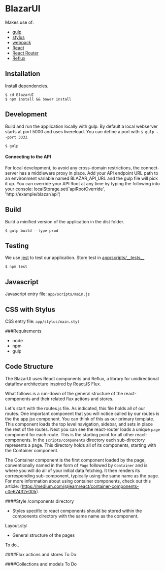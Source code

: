# BlazarUI

Makes use of:
 - [gulp](https://github.com/gulpjs/gulp)
 - [stylus](https://github.com/LearnBoost/stylus)
 - [webpack](https://github.com/webpack/webpack)
 - [React](https://github.com/facebook/react)
 - [React Router](https://github.com/rackt/react-router)
 - [Reflux](https://github.com/spoike/refluxjs)

## Installation

Install dependencies.

```
$ cd BlazarUI
$ npm install && bower install
```

## Development

Build and run the application locally with gulp. By default a local webserver starts at port 5000 and uses livereload. You can define a port with `$ gulp --port 3333`.

```
$ gulp
```

#### Connecting to the API
For local development, to avoid any cross-domain restrictions, the connect-server has a middleware proxy in place. Add your API endpoint URL path to an environment variable named BLAZAR_API_URL and the gulp file will pick it up. You can override your API Root at any time by typing the following into your console: localStorage.set('apiRootOverride', 'http://example/blazar/api')

## Build

Build a minified version of the application in the dist folder.

```
$ gulp build --type prod
```

## Testing

We use [jest](http://facebook.github.io/jest/) to test our application. Store test in [app/scripts/\_\_tests__](./app/scripts/__tests__)

```
$ npm test
```

## Javascript

Javascript entry file: `app/scripts/main.js` <br />


## CSS with Stylus

CSS entry file: `app/stylus/main.styl`<br />


###Requirements
* node
* npm
* gulp


## Code Structure
The BlazarUI uses React components and Reflux, a library for unidirectional dataflow architecture inspired by ReactJS Flux.

What follows is a run-down of the general structure of the react-components and their related flux actions and stores.

Let's start with the routes.js file. As indicated, this file holds all of our routes. One important component that you will notice called by our routes is the the app.jsx component. You can think of this as our primary template. This component loads the top level navigation, sidebar, and sets in place the rest of the routes. Next you can see the react-router loads a unique `page` component for each route. This is the starting point for all other react-components.  In the `scripts/components` directory each sub-directory represents a page. This directory holds all of its components, starting with the Container component.

The Container component is the first component loaded by the page, conventionally named in the form of `Page` followed by `Container` and is where you will do all of your initial data fetching. It then renders its corresponding sub-component, typically using the same name as the page. For more information about using container components, check out this article: (https://medium.com/@learnreact/container-components-c0e67432e005).

####Style
/components directory
 - Styles specific to react components should be stored within the components directory with the same name as the component.

Layout.styl
 - General structure of the pages

To do..

####Flux actions and stores
To Do

####Collections and models
To Do
